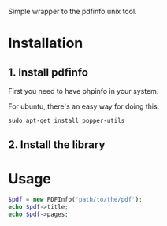 Simple wrapper to the pdfinfo unix tool.

# Installation

## 1. Install pdfinfo

First you need to have phpinfo in your system.

For ubuntu, there's an easy way for doing this:
```
sudo apt-get install popper-utils
```

## 2. Install the library


# Usage

```php
$pdf = new PDFInfo('path/to/the/pdf');
echo $pdf->title;
echo $pdf->pages;
```
